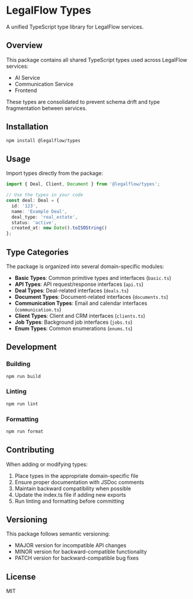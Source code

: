 # LegalFlow Types

A unified TypeScript type library for LegalFlow services.

## Overview

This package contains all shared TypeScript types used across LegalFlow services:
- AI Service
- Communication Service
- Frontend

These types are consolidated to prevent schema drift and type fragmentation between services.

## Installation

```bash
npm install @legalflow/types
```

## Usage

Import types directly from the package:

```typescript
import { Deal, Client, Document } from '@legalflow/types';

// Use the types in your code
const deal: Deal = {
  id: '123',
  name: 'Example Deal',
  deal_type: 'real_estate',
  status: 'active',
  created_at: new Date().toISOString()
};
```

## Type Categories

The package is organized into several domain-specific modules:

- **Basic Types**: Common primitive types and interfaces (`basic.ts`)
- **API Types**: API request/response interfaces (`api.ts`)
- **Deal Types**: Deal-related interfaces (`deals.ts`)
- **Document Types**: Document-related interfaces (`documents.ts`)
- **Communication Types**: Email and calendar interfaces (`communication.ts`)
- **Client Types**: Client and CRM interfaces (`clients.ts`)
- **Job Types**: Background job interfaces (`jobs.ts`)
- **Enum Types**: Common enumerations (`enums.ts`)

## Development

### Building

```bash
npm run build
```

### Linting

```bash
npm run lint
```

### Formatting

```bash
npm run format
```

## Contributing

When adding or modifying types:

1. Place types in the appropriate domain-specific file
2. Ensure proper documentation with JSDoc comments
3. Maintain backward compatibility when possible
4. Update the index.ts file if adding new exports
5. Run linting and formatting before committing

## Versioning

This package follows semantic versioning:
- MAJOR version for incompatible API changes
- MINOR version for backward-compatible functionality
- PATCH version for backward-compatible bug fixes

## License

MIT 